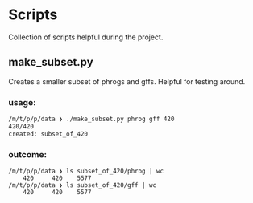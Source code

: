 # Scripts
Collection of scripts helpful during the project.

## make_subset.py

Creates a smaller subset of phrogs and gffs. Helpful for testing around.

### usage:
```bash
/m/t/p/p/data ❯ ./make_subset.py phrog gff 420
420/420
created: subset_of_420
```

### outcome:
```text
/m/t/p/p/data ❯ ls subset_of_420/phrog | wc                                                                                                                                              
    420     420    5577
/m/t/p/p/data ❯ ls subset_of_420/gff | wc
    420     420    5577
```

